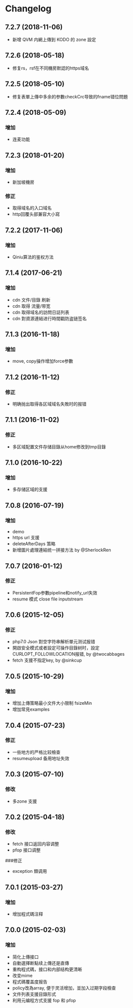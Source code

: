 # Changelog

## 7.2.7 (2018-11-06)
* 新增 QVM 内網上傳到 KODO 的 zone 設定

## 7.2.6 (2018-05-18)
* 修复rs，rsf在不同機房默認的https域名

## 7.2.5 (2018-05-10)
* 修复表單上傳中多余的参數checkCrc导致的fname错位問題

## 7.2.4 (2018-05-09)
### 增加
* 连麦功能

## 7.2.3 (2018-01-20)
### 增加
* 新加坡機房
### 修正
* 取得域名的入口域名
* http回覆头部兼容大小寫

## 7.2.2 (2017-11-06)
### 增加
* Qiniu算法的鉴权方法

## 7.1.4 (2017-06-21)
### 增加
* cdn 文件/目錄 刷新
* cdn 取得 流量/带宽 
* cdn 取得域名的訪問日誌列表
* cdn 對資源連結进行時間戳防盗链签名

## 7.1.3 (2016-11-18)
### 增加
* move, copy操作增加force参數

## 7.1.2 (2016-11-12)
### 修正
* 明确抛出取得各区域域名失敗时的报错

## 7.1.1 (2016-11-02)
### 修正
* 多区域配置文件存储目錄从home修改到tmp目錄


## 7.1.0 (2016-10-22)
### 增加
* 多存储区域的支援

## 7.0.8 (2016-07-19)
### 增加
* demo
* https url 支援
* deleteAfterDays 策略
* 新增圖片處理連結统一拼接方法 by @SherlockRen

## 7.0.7 (2016-01-12)
### 修正
* PersistentFop参數pipeline和notify_url失效
* resume 模式 close file inputstream

## 7.0.6 (2015-12-05)
### 修正
* php7.0 Json 對空字符串解析單元测试报错
* 開啟安全模式或者設定可操作目錄树时，設定CURLOPT_FOLLOWLOCATION报错, by @twocabbages
* fetch 支援不指定key, by @sinkcup

## 7.0.5 (2015-10-29)
### 增加
* 增加上傳策略最小文件大小限制 fsizeMin
* 增加常見examples

## 7.0.4 (2015-07-23)
### 修正
* 一些地方的严格比较檢查
* resumeupload 备用地址失效

## 7.0.3 (2015-07-10)
### 修改
* 多zone 支援

## 7.0.2 (2015-04-18)
### 修改
* fetch 接口返回内容调整
* pfop 接口调整

###修正
* exception 類调用

## 7.0.1 (2015-03-27)
### 增加
* 增加程式碼注释

## 7.0.0 (2015-02-03)

### 增加
* 简化上傳接口
* 自動選擇断點续上傳还是直傳
* 重构程式碼，接口和内部结构更清晰
* 改变mime
* 程式碼覆盖度报告
* policy改為array, 便于灵活增加，並加入过期字段檢查
* 文件列表支援目錄形式
* 利用元编程方式支援 fop 和 pfop
